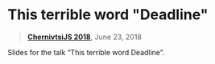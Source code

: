 # This terrible word "Deadline"

> [**ChernivtsiJS 2018**](http://chernivtsi.js.org/), June 23, 2018

Slides for the talk “This terrible word Deadline”.
